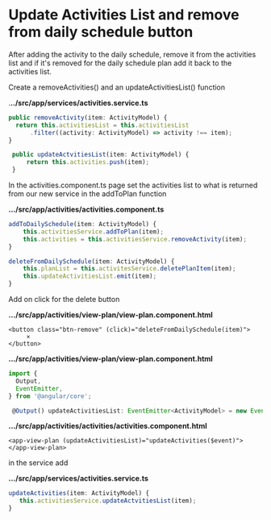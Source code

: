 # Update Activities List and remove from daily schedule button

After adding the activity to the daily schedule, remove it from the activities list and if it's removed for the daily schedule plan add it back to the activities list.

Create a removeActivities\(\) and an updateActivitiesList\(\) function

.**../src/app/services/activities.service.ts**

```typescript
public removeActivity(item: ActivityModel) {
  return this.activitiesList = this.activitiesList
      .filter((activity: ActivityModel) => activity !== item);
}

 public updateActvitiesList(item: ActivityModel) {
     return this.activities.push(item);
 }
```

In the activities.component.ts page set the activities list to what is returned from our new service in the addToPlan function

**.../src/app/activities/activities.component.ts**

```typescript
addToDailySchedule(item: ActivityModel) {
    this.activitiesService.addToPlan(item);
    this.activities = this.activitiesService.removeActivity(item);
}

deleteFromDailySchedule(item: ActivityModel) {
    this.planList = this.activitesService.deletePlanItem(item);
    this.updateActivitiesList.emit(item);
}
```

Add on click for the delete button

**.../src/app/activities/view-plan/view-plan.component.html**

```markup
<button class="btn-remove" (click)="deleteFromDailySchedule(item)">
     ×
</button>
```

**.../src/app/activities/view-plan/view-plan.component.html**

```typescript
import {
  Output,
  EventEmitter,
} from '@angular/core';
```

```typescript
 @Output() updateActivitiesList: EventEmitter<ActivityModel> = new EventEmitter<ActivityModel>();
```

**.../src/app/activities/activities/activities.component.html**

```markup
<app-view-plan (updateActivitiesList)="updateActivities($event)"></app-view-plan>
```

in the service add

**.../src/app/services/activities.service.ts**

```typescript
updateActivities(item: ActivityModel) {
   this.activitiesService.updateActvitiesList(item);
}
```

